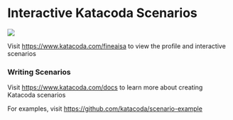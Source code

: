 # Interactive Katacoda Scenarios

[![](http://shields.katacoda.com/katacoda/fineaisa/count.svg)](https://www.katacoda.com/fineaisa "Get your profile on Katacoda.com")

Visit https://www.katacoda.com/fineaisa to view the profile and interactive scenarios

### Writing Scenarios
Visit https://www.katacoda.com/docs to learn more about creating Katacoda scenarios

For examples, visit https://github.com/katacoda/scenario-example
